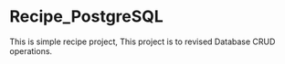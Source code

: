 # Recipe_PostgreSQL
This is simple recipe project, This project is to revised Database CRUD operations.
